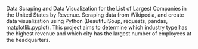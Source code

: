 Data Scraping and Data Visualization for the List of Largest Companies in the United States by Revenue.
Scraping data from Wikipedia, and create data visualization using Python (BeautifulSoup, requests, pandas, matplotlib.pyplot). 
This project aims to determine which industry type has the highest revenue and which city has the largest number of employees at the headquarters.
